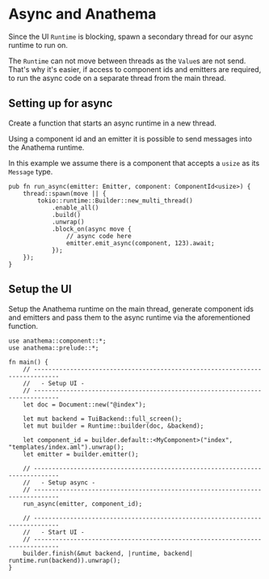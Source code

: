 # Async and Anathema

Since the UI `Runtime` is blocking, spawn a secondary thread for our async
runtime to run on.

The `Runtime` can not move between threads as the `Value`s are not send.
That's why it's easier, if access to component ids and emitters are required, to
run the async code on a separate thread from the main thread.

## Setting up for async

Create a function that starts an async runtime in a new thread.

Using a component id and an emitter it is possible to send messages into
the Anathema runtime.

In this example we assume there is a component that accepts a `usize` as its
`Message` type.

```rust,ignore
pub fn run_async(emitter: Emitter, component: ComponentId<usize>) {
    thread::spawn(move || {
        tokio::runtime::Builder::new_multi_thread()
            .enable_all()
            .build()
            .unwrap()
            .block_on(async move {
                // async code here
                emitter.emit_async(component, 123).await;
            });
    });
}
```

## Setup the UI

Setup the Anathema runtime on the main thread,
generate component ids and emitters and pass them to the async runtime via the
aforementioned function.

```rust,ignore
use anathema::component::*;
use anathema::prelude::*;

fn main() {
    // -----------------------------------------------------------------------------
    //   - Setup UI -
    // -----------------------------------------------------------------------------
    let doc = Document::new("@index");

    let mut backend = TuiBackend::full_screen();
    let mut builder = Runtime::builder(doc, &backend);
    
    let component_id = builder.default::<MyComponent>("index", "templates/index.aml").unwrap();
    let emitter = builder.emitter();

    // -----------------------------------------------------------------------------
    //   - Setup async -
    // -----------------------------------------------------------------------------
    run_async(emitter, component_id);

    // -----------------------------------------------------------------------------
    //   - Start UI -
    // -----------------------------------------------------------------------------
    builder.finish(&mut backend, |runtime, backend| runtime.run(backend)).unwrap();
}
```
